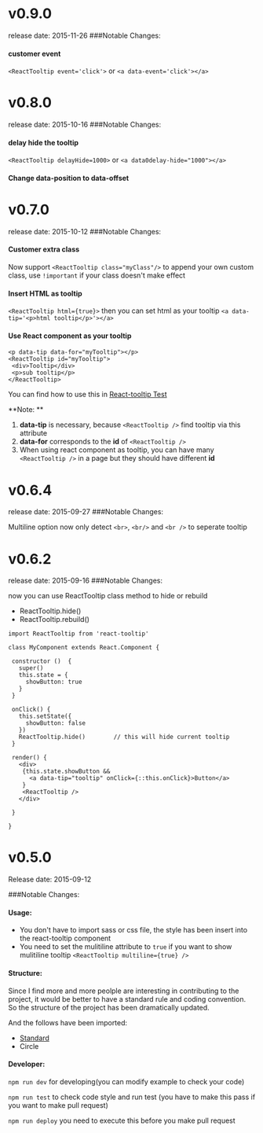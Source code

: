 v0.9.0
======
release date: 2015-11-26
###Notable Changes:

#### customer event
`<ReactTooltip event='click'>` or `<a data-event='click'></a>`


v0.8.0
======
release date: 2015-10-16
###Notable Changes:

#### delay hide the tooltip
`<ReactTooltip delayHide=1000>` or `<a data0delay-hide="1000"></a>`

#### Change data-position to data-offset


v0.7.0
======
release date: 2015-10-12
###Notable Changes:

#### Customer extra class
Now support `<ReactTooltip class="myClass"/>` to append your own custom class, use `!important` if your class doesn't make effect

#### Insert HTML as tooltip
`<ReactTooltip html={true}>` then you can set html as your tooltip `<a data-tip='<p>html tooltip</p>'></a>`

#### Use React component as your tooltip

```
<p data-tip data-for="myTooltip"></p>
<ReactTooltip id="myTooltip">
 <div>Tooltip</div>
 <p>sub tooltip</p>
</ReactTooltip>
```

You can find how to use this in [React-tooltip Test](http://wwayne.github.io/react-tooltip)

**Note: ** 

1. **data-tip** is necessary, because `<ReactTooltip />` find tooltip via this attribute
2. **data-for** corresponds to the **id** of `<ReactTooltip />`
3. When using react component as tooltip, you can have many `<ReactTooltip />` in a page but they should have different **id**



v0.6.4
======
release date: 2015-09-27
###Notable Changes:

Multiline option now only detect `<br>`, `<br/>` and `<br />` to seperate tooltip 


v0.6.2
======
release date: 2015-09-16
###Notable Changes:

now you can use ReactTooltip class method to hide or rebuild

* ReactTooltip.hide()
* ReactTooltip.rebuild()

```
import ReactTooltip from 'react-tooltip'

class MyComponent extends React.Component {

 constructor ()  {
   super()
   this.state = {
     showButton: true
   }
 }

 onClick() {
   this.setState({
     showButton: false
   })
   ReactTooltip.hide()        // this will hide current tooltip
 }

 render() {
   <div>
    {this.state.showButton &&
      <a data-tip="tooltip" onClick={::this.onClick}>Button</a>
    }
    <ReactTooltip />
   </div>

 }

}
```


v0.5.0
======
Release date: 2015-09-12

###Notable Changes:
#### Usage:
* You don't have to import sass or css file, the style has been insert into the react-tooltip component 
* You need to set the mulitiline attribute to `true` if you want to show mulitiline tooltip `<ReactTooltip multiline={true} />`

#### Structure:
Since I find more and more peolple are interesting in contributing to the project, it would be better to have a standard rule and coding convention. So the structure of the project has been dramatically updated.

And the follows have been imported:

* [Standard](https://github.com/feross/standard)
* Circle 

#### Developer:
`npm run dev`  for developing(you can modify example to check your code)

`npm run test` to check code style and run test (you have to make this pass if you want to make pull request)

`npm run deploy` you need to execute this before you make pull request
